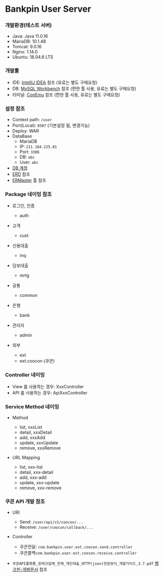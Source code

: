 # Bankpin User Server

### 개발환경(테스트 서버)
- Java: Java 11.0.16
- MariaDB: 10.1.48
- Tomcat: 9.0.16
- Nginx: 1.14.0
- Ubuntu: 18.04.6 LTS


### 개발툴
- IDE: [IntelliJ IDEA](https://www.jetbrains.com/ko-kr/idea/download/#section=windows) 참조 (유료는 별도 구매요청)
- DB: [MySQL Workbench](https://dev.mysql.com/downloads/workbench/) 참조 (편한 툴 사용, 유료는 별도 구매요청)
- 터미널: [ConEmu](https://conemu.github.io/) 참조 (편한 툴 사용, 유료는 별도 구매요청)


### 설정 참조
- Context path: `/user`
- Port(Local): `8507` (기본설정 됨, 변경가능)
- Deploy: WAR
- DataBase
  * MariaDB
  * IP: `211.184.225.81`
  * Port: `3306`
  * DB: `abc`
  * User: `abc`
- [DB 계정](http://211.184.225.81:3000/Dev-abc/abc-online/src/branch/main/%EB%B1%85%ED%81%AC%ED%95%80-%EA%B0%9C%EB%B0%9C%EB%AC%B8%EC%84%9C/DEV/%ED%85%8C%EC%8A%A4%ED%8A%B8-%EC%84%9C%EB%B2%84.md)
- [ERD](http://211.184.225.81:3000/Dev-abc/abc-online/src/branch/main/%EB%B1%85%ED%81%AC%ED%95%80-%EA%B0%9C%EB%B0%9C%EB%AC%B8%EC%84%9C/ERD) 참조
- [ERMaster](https://sourceforge.net/projects/ermaster/files/) 툴 참조


### Package 네이밍 참조
- 로그인, 인증
  * auth

- 고객
  * cust

- 신용대출
  * inq
    
- 담보대출
  * mrtg

- 공통
  * common

- 은행
  * bank

- 관리자
  * admin

- 외부
  * ext
  * ext.coocon (쿠콘)


### Controller 네이밍
- View 를 사용하는 경우: XxxController
- API 를 사용하는 경우: ApiXxxController


### Service Method 네이밍
- Method
  * list, xxxList
  * detail, xxxDetail
  * add, xxxAdd
  * update, xxxUpdate
  * remove, xxxRemove


- URL Mapping
  * list, xxx-list
  * detail, xxx-detail
  * add, xxx-add
  * update, xxx-update
  * remove, xxx-remove


### 쿠콘 API 개발 참조
- URI
  * Send: `/user/api/v1/coocon/...`
  * Receive: `/user/coocon/callback/...`

- Controller
  * 쿠콘전달: `com.bankpin.user.ext.coocon.send.controller`
  * 쿠콘콜백`com.bankpin.user.ext.coocon.receive.controller`

- `쿠콘API플랫폼_핀테크업체_전체_개인대출_HTTP(json)전문방식_개발가이드_3.7.pdf` [뱅크핀-개발문서](http://211.184.225.81:3000/Dev-abc/abc-online/src/branch/main/%EB%B1%85%ED%81%AC%ED%95%80-%EA%B0%9C%EB%B0%9C%EB%AC%B8%EC%84%9C/%EC%BF%A0%EC%BD%98) 참조
